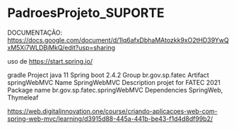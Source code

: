 # PadroesProjeto_SUPORTE

DOCUMENTAÇÃO: https://docs.google.com/document/d/1lq6afxDbhaMAtozkk9xO2tHD39YwQxM5Xi7WLDBjMkQ/edit?usp=sharing


uso de https://start.spring.io/

gradle Project
java 11
Spring boot 2.4.2
Group br.gov.sp.fatec
Artifact springWebMVC
Name SpringWebMVC
Description projet for FATEC 2021
Package name br.gov.sp.fatec.springWebMVC
Dependencies SpringWeb, Thymeleaf


https://web.digitalinnovation.one/course/criando-aplicacoes-web-com-spring-web-mvc/learning/d3915d88-445a-441b-be43-f1d4d8df99b2/
